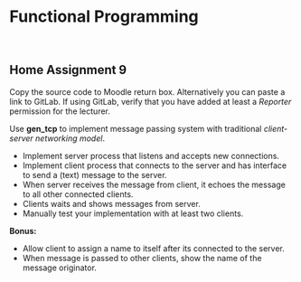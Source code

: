 # Functional Programming

&nbsp;
## **Home Assignment 9**
Copy the source code to Moodle return box. Alternatively you can paste a link to GitLab. If using GitLab, verify that you have added at least a *Reporter* permission for the lecturer.

Use **gen_tcp** to implement message passing system with traditional *client-server networking model*.

- Implement server process that listens and accepts new connections.
- Implement client process that connects to the server and has interface to send a (text) message to the server.
- When server receives the message from client, it echoes the message to all other connected clients.
- Clients waits and shows messages from server.
- Manually test your implementation with at least two clients.

**Bonus:**
- Allow client to assign a name to itself after its connected to the server.
- When message is passed to other clients, show the name of the message originator.
